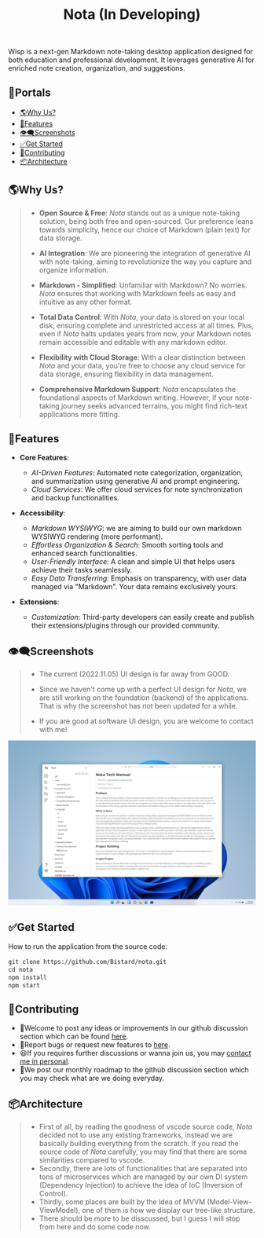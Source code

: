 <!-- <p align="center"><img src="static/logo-small.png" width="100" height="100"></p> -->
<h1 align="center">Nota (In Developing)</h1>
<!-- <div align="center">
  |
  <a href="README.md">english</a>
  |
  <a href="doc/readme/zh-cn.md">简体</a>  
  |
  <a href="doc/readme/zh-tw.md">繁体</a>
  |
</div> -->

<br>

Wisp is a next-gen Markdown note-taking desktop application designed for both education and professional development. It leverages generative AI for enriched note creation, organization, and suggestions.

## 🚪Portals
- [🌎Why Us?](#🌎Why-Us?)
- [💖Features](#💖features)
- [👁‍🗨Screenshots](#👁‍🗨screenshots)
- [✅Get Started](#✅get-started)
- [💌Contributing](#💌contributing)
- [📦Architecture](#📦Architecture)

## 🌎Why Us?
> - **Open Source & Free**: *Nota* stands out as a unique note-taking solution, being both free and open-sourced. Our preference leans towards simplicity, hence our choice of Markdown (plain text) for data storage.
>
> - **AI Integration**: We are pioneering the integration of generative AI with note-taking, aiming to revolutionize the way you capture and organize information.
>
> - **Markdown - Simplified**: Unfamiliar with Markdown? No worries. *Nota* ensures that working with Markdown feels as easy and intuitive as any other format.
> 
> - **Total Data Control**: With *Nota*, your data is stored on your local disk, ensuring complete and unrestricted access at all times. Plus, even if *Nota* halts updates years from now, your Markdown notes remain accessible and editable with any markdown editor.
> 
> - **Flexibility with Cloud Storage**: With a clear distinction between *Nota* and your data, you're free to choose any cloud service for data storage, ensuring flexibility in data management.
> 
> - **Comprehensive Markdown Support**: *Nota* encapsulates the foundational aspects of Markdown writing. However, if your note-taking journey seeks advanced terrains, you might find rich-text applications more fitting.

## 💖Features

- **Core Features**: 
  - _AI-Driven Features_: Automated note categorization, organization, and summarization using generative AI and prompt engineering.
  - _Cloud Services_:  We offer cloud services for note synchronization and backup functionalities.
  
- **Accessibility**: 
  - _Markdown WYSIWYG_: we are aiming to build our own markdown WYSIWYG rendering (more performant).
  - _Effortless Organization & Search_: Smooth sorting tools and enhanced search functionalities.
  - _User-Friendly Interface_: A clean and simple UI that helps users achieve their tasks seamlessly.
  - _Easy Data Transferring_: Emphasis on transparency, with user data managed via "Markdown". Your data remains exclusively yours.

- **Extensions**:
  - _Customization_: Third-party developers can easily create and publish their extensions/plugins through our provided community.

## 👁‍🗨Screenshots
> * The current (2022.11.05) UI design is far away from GOOD.
> 
> * Since we haven't come up with a perfect UI design for *Nota*, we are still working on the foundation (backend) of the applications. That is why the screenshot has not been updated for a while.
> * If you are good at software UI design, you are welcome to contact with me!

![screenshot](./doc/images/2022.11.5.png)

## ✅Get Started
How to run the application from the source code:
```
git clone https://github.com/Bistard/nota.git
cd nota
npm install
npm start
```

## 💌Contributing
* 🥰Welcome to post any ideas or improvements in our github discussion section which can be found [here](https://github.com/Bistard/nota/discussions).
* 🤔Report bugs or request new features to [here](https://github.com/Bistard/nota/issues).
* 😆If you requires further discussions or wanna join us, you may [contact me in personal](https://github.com/Bistard).
* 🧐We post our monthly roadmap to the github discussion section which you may check what are we doing everyday.

## 📦Architecture
> * First of all, by reading the goodness of vscode source code, *Nota* decided not to use any existing frameworks, instead we are basically building everything from the scratch. If you read the source code of *Nota* carefully, you may find that there are some similarities compared to vscode.
> * Secondly, there are lots of functionalities that are separated into tons of microservices which are managed by our own DI system (Dependency Injection) to achieve the idea of IoC (Inversion of Control).
> * Thirdly, some places are built by the idea of MVVM (Model-View-ViewModel), one of them is how we display our tree-like structure.
> * There should be more to be disscussed, but I guess I will stop from here and do some code now.
